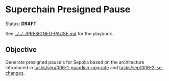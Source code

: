 # Superchain Presigned Pause

Status: **DRAFT**

See [../../../PRESIGNED-PAUSE.md](../../../PRESIGNED-PAUSE.md) for the playbook.

## Objective

Generate presigned pause's for Sepolia based on the architecture introduced in [tasks/sep/006-1-guardian-upgrade](../006-1-guardian-upgrade/README.md) and [tasks/sep/006-2-sc-changes](../006-2-sc-changes/README.md).
